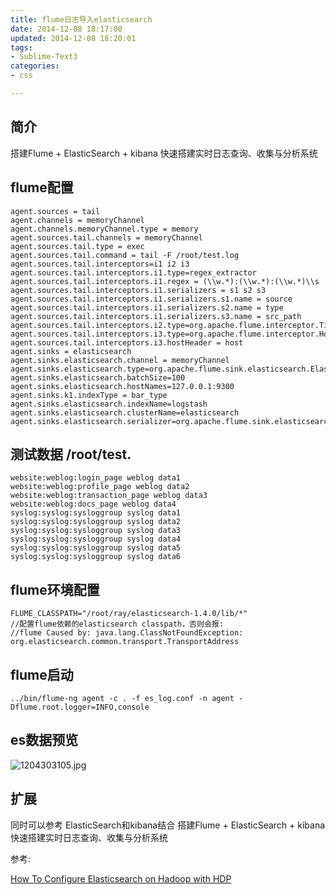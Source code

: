 ```yaml
---
title: flume日志导入elasticsearch
date: 2014-12-08 18:17:00
updated: 2014-12-08 18:20:01
tags: 
- Sublime-Text3
categories: 
- css

---
```

## 简介 ##

搭建Flume + ElasticSearch + kibana 快速搭建实时日志查询、收集与分析系统


<!--more-->


## flume配置 ##

    agent.sources = tail
    agent.channels = memoryChannel
    agent.channels.memoryChannel.type = memory
    agent.sources.tail.channels = memoryChannel
    agent.sources.tail.type = exec
    agent.sources.tail.command = tail -F /root/test.log
    agent.sources.tail.interceptors=i1 i2 i3
    agent.sources.tail.interceptors.i1.type=regex_extractor
    agent.sources.tail.interceptors.i1.regex = (\\w.*):(\\w.*):(\\w.*)\\s
    agent.sources.tail.interceptors.i1.serializers = s1 s2 s3
    agent.sources.tail.interceptors.i1.serializers.s1.name = source
    agent.sources.tail.interceptors.i1.serializers.s2.name = type
    agent.sources.tail.interceptors.i1.serializers.s3.name = src_path
    agent.sources.tail.interceptors.i2.type=org.apache.flume.interceptor.TimestampInterceptor$Builder
    agent.sources.tail.interceptors.i3.type=org.apache.flume.interceptor.HostInterceptor$Builder
    agent.sources.tail.interceptors.i3.hostHeader = host
    agent.sinks = elasticsearch
    agent.sinks.elasticsearch.channel = memoryChannel
    agent.sinks.elasticsearch.type=org.apache.flume.sink.elasticsearch.ElasticSearchSink
    agent.sinks.elasticsearch.batchSize=100
    agent.sinks.elasticsearch.hostNames=127.0.0.1:9300
    agent.sinks.k1.indexType = bar_type
    agent.sinks.elasticsearch.indexName=logstash
    agent.sinks.elasticsearch.clusterName=elasticsearch
    agent.sinks.elasticsearch.serializer=org.apache.flume.sink.elasticsearch.ElasticSearchLogStashEventSerializer

## 测试数据 /root/test. ##

    website:weblog:login_page weblog data1
    website:weblog:profile_page weblog data2
    website:weblog:transaction_page weblog data3
    website:weblog:docs_page weblog data4
    syslog:syslog:sysloggroup syslog data1
    syslog:syslog:sysloggroup syslog data2
    syslog:syslog:sysloggroup syslog data3
    syslog:syslog:sysloggroup syslog data4
    syslog:syslog:sysloggroup syslog data5
    syslog:syslog:sysloggroup syslog data6

## flume环境配置 ##

    FLUME_CLASSPATH="/root/ray/elasticsearch-1.4.0/lib/*"
    //配置flume依赖的elasticsearch classpath，否则会报:
    //flume Caused by: java.lang.ClassNotFoundException: org.elasticsearch.common.transport.TransportAddress

## flume启动 ##

    ../bin/flume-ng agent -c . -f es_log.conf -n agent -Dflume.root.logger=INFO,console

## es数据预览  ##
![1204303105.jpg][1]
## 扩展  ##
同时可以参考 ElasticSearch和kibana结合
搭建Flume + ElasticSearch + kibana 快速搭建实时日志查询、收集与分析系统

参考:

[How To Configure Elasticsearch on Hadoop with HDP](http://zh.hortonworks.com/blog/configure-elastic-search-hadoop-hdp-2-0/)


  [1]: https://imgs.gnux.cn/usr/uploads/2014/12/448390422.jpg
